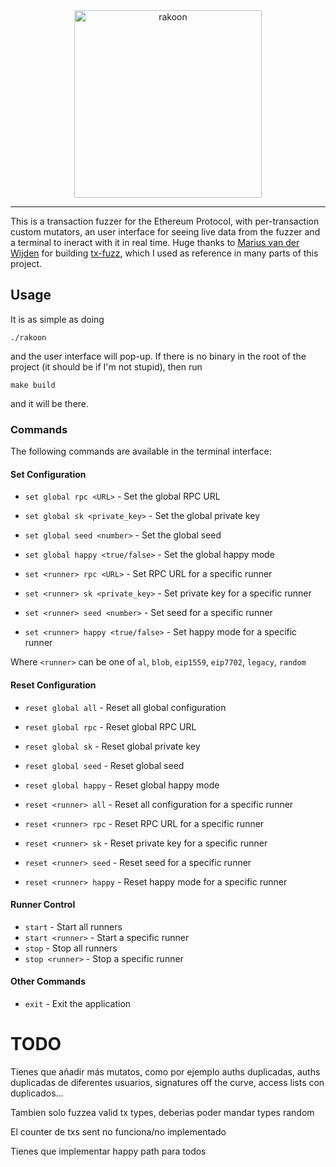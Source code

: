 <div align="center">
  <img src="image.png" alt="rakoon" width="300">
</div>

- - - 

This is a transaction fuzzer for the Ethereum Protocol, with per-transaction custom mutators, an user interface for seeing live data from the fuzzer and a terminal to ineract with it in real time. Huge thanks to [Marius van der Wijden](https://github.com/MariusVanDerWijden) for building [tx-fuzz](https://github.com/MariusVanDerWijden/tx-fuzz), which I used as reference in many parts of this project.

## Usage

It is as simple as doing

```shell
./rakoon
```

and the user interface will pop-up. If there is no binary in the root of the project (it should be if I'm not stupid), then run

```shell
make build
```

and it will be there.

### Commands

The following commands are available in the terminal interface:

#### Set Configuration
- `set global rpc <URL>` - Set the global RPC URL
- `set global sk <private_key>` - Set the global private key
- `set global seed <number>` - Set the global seed
- `set global happy <true/false>` - Set the global happy mode

- `set <runner> rpc <URL>` - Set RPC URL for a specific runner
- `set <runner> sk <private_key>` - Set private key for a specific runner
- `set <runner> seed <number>` - Set seed for a specific runner
- `set <runner> happy <true/false>` - Set happy mode for a specific runner

Where `<runner>` can be one of `al`, `blob`, `eip1559`, `eip7702`, `legacy`, `random`

#### Reset Configuration
- `reset global all` - Reset all global configuration
- `reset global rpc` - Reset global RPC URL
- `reset global sk` - Reset global private key
- `reset global seed` - Reset global seed
- `reset global happy` - Reset global happy mode

- `reset <runner> all` - Reset all configuration for a specific runner
- `reset <runner> rpc` - Reset RPC URL for a specific runner
- `reset <runner> sk` - Reset private key for a specific runner
- `reset <runner> seed` - Reset seed for a specific runner
- `reset <runner> happy` - Reset happy mode for a specific runner

#### Runner Control
- `start` - Start all runners
- `start <runner>` - Start a specific runner
- `stop` - Stop all runners
- `stop <runner>` - Stop a specific runner

#### Other Commands
- `exit` - Exit the application


# TODO

Tienes que añadir más mutatos, como por ejemplo auths duplicadas, auths duplicadas de diferentes usuarios, signatures off the curve, access lists con duplicados...

Tambien solo fuzzea valid tx types, deberias poder mandar types random

El counter de txs sent no funciona/no implementado

Tienes que implementar happy path para todos
